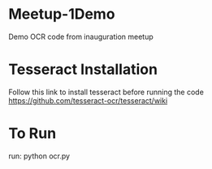 # Meetup-1Demo
Demo OCR code from inauguration meetup 

# Tesseract Installation
Follow this link to install tesseract before running the code
https://github.com/tesseract-ocr/tesseract/wiki 

# To Run
run: python ocr.py